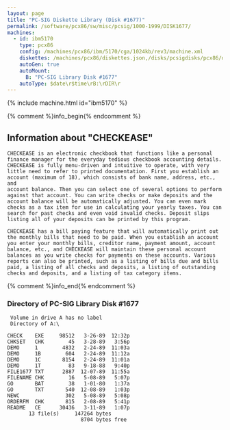```yaml
---
layout: page
title: "PC-SIG Diskette Library (Disk #1677)"
permalink: /software/pcx86/sw/misc/pcsig/1000-1999/DISK1677/
machines:
  - id: ibm5170
    type: pcx86
    config: /machines/pcx86/ibm/5170/cga/1024kb/rev3/machine.xml
    diskettes: /machines/pcx86/diskettes.json,/disks/pcsigdisks/pcx86/diskettes.json
    autoGen: true
    autoMount:
      B: "PC-SIG Library Disk #1677"
    autoType: $date\r$time\rB:\rDIR\r
---
```


{% include machine.html id="ibm5170" %}

{% comment %}info_begin{% endcomment %}

## Information about "CHECKEASE"

    CHECKEASE is an electronic checkbook that functions like a personal
    finance manager for the everyday tedious checkbook accounting details.
    CHECKEASE is fully menu-driven and intuitive to operate, with very
    little need to refer to printed documentation. First you establish an
    account (maximum of 18), which consists of bank name, address, etc., and
    account balance. Then you can select one of several options to perform
    against that account. You can write checks or make deposits and the
    account balance will be automatically adjusted. You can even mark
    checks as a tax item for use in calculating your yearly taxes. You can
    search for past checks and even void invalid checks. Deposit slips
    listing all of your deposits can be printed by this program.
    
    CHECKEASE has a bill paying feature that will automatically print out
    the monthly bills that need to be paid. When you establish an account
    you enter your monthly bills, creditor name, payment amount, account
    balance, etc., and CHECKEASE will maintain these personal account
    balances as you write checks for payments on these accounts. Various
    reports can also be printed, such as a listing of bills due and bills
    paid, a listing of all checks and deposits, a listing of outstanding
    checks and deposits, and a listing of tax category items.
{% comment %}info_end{% endcomment %}


### Directory of PC-SIG Library Disk #1677

     Volume in drive A has no label
     Directory of A:\

    CHECK    EXE     98512   3-26-89  12:32p
    CHKSET   CHK        45   3-28-89   3:56p
    DEMO     1        4832   2-24-89  11:03a
    DEMO     1B        604   2-24-89  11:12a
    DEMO     1C       8154   2-24-89  11:01a
    DEMO     1T         83   9-18-88   9:40p
    FILE1677 TXT      2887  12-07-89  11:55a
    FILENAME CHK        16   5-08-89   5:07p
    GO       BAT        38   1-01-80   1:37a
    GO       TXT       540  12-08-89   1:03p
    NEWC               302   5-08-89   5:08p
    ORDERFM  CHK       815   2-08-89   5:41p
    README   CE      30436   3-11-89   1:07p
           13 file(s)     147264 bytes
                            8704 bytes free
